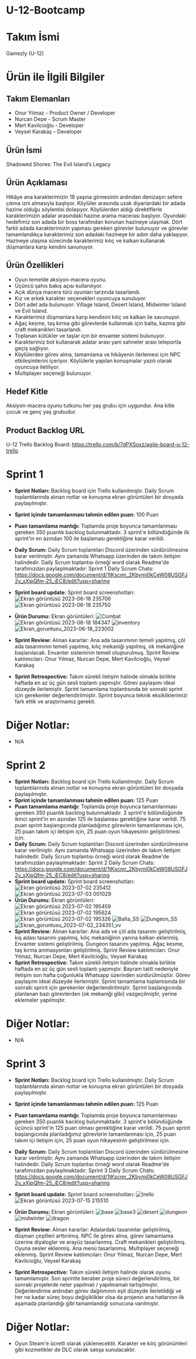 # U-12-Bootcamp
# **Takım İsmi**
Gamezly (U-12)
# **Ürün ile İlgili Bilgiler**
## **Takım Elemanları**
* Onur Yılmaz - Product Owner / Developer
* Nurcan Depe - Scrum Master
* Mert Kavilcioğlu - Developer
* Veysel Karakaş – Developer
## **Ürün İsmi**
Shadowed Shores: The Evil Island’s Legacy
## **Ürün Açıklaması**
Hikâye ana karakterimizin 18 yaşına girmesinin ardından denizaşırı sefere çıkma izni almasıyla başlıyor. Köylüler arasında uzak diyarlardaki bir adada hazine olduğu söylentisi dolaşıyor. Köylülerden aldığı direktiflerle karakterimizin adalar arasındaki hazine arama macerası başlıyor. Oyundaki hedefimiz son adada bir boss tarafından korunan hazineye ulaşmak. Dört farklı adada karakterimizin yapması gereken görevler bulunuyor ve görevler tamamlandıkça karakterimiz son adadaki hazineye bir adım daha yaklaşıyor. Hazineye ulaşma sürecinde karakterimiz kılıç ve kalkan kullanarak düşmanlara karşı kendini savunuyor.
## Ürün Özellikleri
* Oyun temelde aksiyon-macera oyunu. 
* Üçüncü şahıs bakış açısı kullanılıyor. 
* Açık dünya macera türü oyunları tarzında tasarlandı.
* Kız ve erkek karakter seçenekleri oyuncuya sunuluyor.
* Dört adet ada bulunuyor: Village Island, Desert Island, Midwinter Island ve Evil Island. 
* Karakterimiz düşmanlara karşı kendisini kılıç ve kalkan ile savunuyor. 
* Ağaç kesme, taş kırma gibi görevlerde kullanmak için balta, kazma gibi craft mekanikleri tasarlandı.
* Toplanan kütükler ve taşlar için bir envanter sistemi bulunuyor.
* Karakterimiz bot kullanarak adalar arası yani sahneler arası teleportla geçiş sağlıyor.
* Köylülerden görev alma, tamamlama ve hikâyenin ilerlemesi için NPC etkileşimlerini içeriyor. Köylülerle yapılan konuşmalar yazılı olarak oyuncuya iletiliyor.
* Multiplayer seçeneği bulunuyor.
## Hedef Kitle
Aksiyon-macera oyunu tutkunu her yaş grubu için uygundur. Ana kitle çocuk ve genç yaş grubudur.
## Product Backlog URL
U-12 Trello Backlog Board: https://trello.com/b/7dPXSoxz/agile-board-u-12-trello

# Sprint 1
* **Sprint Notları:** Backlog board için Trello kullanılmıştır. Daily Scrum toplantılarında alınan notlar ve konuşma ekran görüntüleri bir dosyada paylaşılmıştır.
* **Sprint içinde tamamlanması tahmin edilen puan:** 100 Puan
* **Puan tamamlama mantığı:** Toplamda proje boyunca tamamlanması gereken 350 puanlık backlog bulunmaktadır. 3 sprint'e bölündüğünde ilk sprint'in en azından 100 ile başlaması gerektiğine karar verildi.
* **Daily Scrum:** Daily Scrum toplantıları Discord üzerinden sürdürülmesine karar verilmiştir. Aynı zamanda Whatsapp üzerinden de takım iletişim halindedir. Daily Scrum toplantısı örneği word olarak Readme'de tarafımızdan paylaşılmaktadır: Sprint 1 Daily Scrum Chats: https://docs.google.com/document/d/1tKscmr_2Kbymi0kCeW08USGFJ2y_xXipQfm-25_iEC8/edit?usp=sharing
* **Sprint board update:** Sprint board screenshotları:
![Ekran görüntüsü 2023-06-18 235706](https://github.com/nurcandepe/U-12-Bootcamp/assets/123969725/9b934792-465e-4154-8122-331a43706c61)
![Ekran görüntüsü 2023-06-18 235750](https://github.com/nurcandepe/U-12-Bootcamp/assets/123969725/8e813ec1-a440-4a9c-a7ba-0af077201069)
* **Ürün Durumu:** Ekran görüntüleri:
![Combat](https://github.com/nurcandepe/U-12-Bootcamp/assets/123969725/00817e1e-1fe7-425c-b265-303fc1e85ac6)
![Ekran görüntüsü 2023-06-18 184347](https://github.com/nurcandepe/U-12-Bootcamp/assets/123969725/cf57ab4e-02b5-4718-af5d-0fc37f38c5bd)
![inventory](https://github.com/nurcandepe/U-12-Bootcamp/assets/123969725/0ab2fcbf-2dfc-4489-bd36-45d1e12488c0)
![Ekran_goruntusu_2023-06-18_223002](https://github.com/nurcandepe/U-12-Bootcamp/assets/123969725/b6d563cf-de38-40f1-bfc2-2f1edfb8aab1)

* **Sprint Review:** Alınan kararlar: Ana ada tasarımının temeli yapılmış, çöl ada tasarımının temeli yapılmış, kılıç mekaniği yapılmış, ok mekaniğine başlanılacak. Envanter sisteminin temeli oluşturulmuş.
Sprint Review katılımcıları: Onur Yılmaz, Nurcan Depe, Mert Kavilcioğlu, Veysel Karakaş
* **Sprint Retrospective:** Takım sürekli iletişim halinde olmakla birlikte haftada en az üç gün sesli toplantı yapmıştır. Görev paylaşımı ideal düzeyde ilerlemiştir. Sprint tamamlama toplantısında bir sonraki sprint için gerekenler değerlendirilmiştir. Sprint boyunca teknik eksikliklerimizi fark ettik ve araştırmamız gerekti.

# Diğer Notlar:
* N/A


# Sprint 2
* **Sprint Notları:** Backlog board için Trello kullanılmıştır. Daily Scrum toplantılarında alınan notlar ve konuşma ekran görüntüleri bir dosyada paylaşılmıştır.
* **Sprint içinde tamamlanması tahmin edilen puan:** 125 Puan
* **Puan tamamlama mantığı:** Toplamda proje boyunca tamamlanması gereken 350 puanlık backlog bulunmaktadır. 3 sprint'e bölündüğünde ikinci sprint'in en azından 125 ile başlaması gerektiğine karar verildi. 75 puan sprint başlangıcında planladığımız görevlerin tamamlanması için, 25 puan takım içi iletişim için, 25 puan oyun hikayesinin geliştirilmesi için.
* **Daily Scrum:** Daily Scrum toplantıları Discord üzerinden sürdürülmesine karar verilmiştir. Aynı zamanda Whatsapp üzerinden de takım iletişim halindedir. Daily Scrum toplantısı örneği word olarak Readme'de tarafımızdan paylaşılmaktadır: Sprint 2 Daily Scrum Chats: https://docs.google.com/document/d/1tKscmr_2Kbymi0kCeW08USGFJ2y_xXipQfm-25_iEC8/edit?usp=sharing
* **Sprint board update:** Sprint board screenshotları:
![Ekran görüntüsü 2023-07-02 235412](https://github.com/nurcandepe/U-12-Bootcamp/assets/123969725/e070bb84-93ee-4e2b-bb28-446f928f9d62)
![Ekran görüntüsü 2023-07-03 001029](https://github.com/nurcandepe/U-12-Bootcamp/assets/123969725/1deba6bb-3211-4a36-9f10-b846230c567c)
* **Ürün Durumu:** Ekran görüntüleri:
![Ekran görüntüsü 2023-07-02 195459](https://github.com/nurcandepe/U-12-Bootcamp/assets/123969725/8bbefa9e-71c9-44be-aa0f-ecef7d5f819b)
![Ekran görüntüsü 2023-07-02 195624](https://github.com/nurcandepe/U-12-Bootcamp/assets/123969725/c7a128f1-b8ef-4cb9-b327-cafb0d8fa9b6)
![Ekran görüntüsü 2023-07-02 195326](https://github.com/nurcandepe/U-12-Bootcamp/assets/123969725/c29ff9a4-b968-45fd-a57a-09695c640bfb)
![Balta_SS](https://github.com/nurcandepe/U-12-Bootcamp/assets/123969725/f1414a67-9811-4aa1-b57b-edfc30c20d05)
![Dungeon_SS](https://github.com/nurcandepe/U-12-Bootcamp/assets/123969725/22684e96-83dc-477b-89c0-e520e2c1ca05)
![Ekran_goruntusu_2023-07-02_234351_vv](https://github.com/nurcandepe/U-12-Bootcamp/assets/123969725/74606678-6bda-48e4-a005-eea689e20896)
* **Sprint Review:**  Alınan kararlar: Ana ada ve çöl ada tasarımı geliştirilmiş, kış adası tasarımı yapılmış, kılıç mekaniğinin yanına kalkan eklenmiş. Envanter sistemi geliştirilmiş. Dungeon tasarımı yapılmış. Ağaç kesme, taş kırma animasyonları geliştirilmiş.
Sprint Review katılımcıları: Onur Yılmaz, Nurcan Depe, Mert Kavilcioğlu, Veysel Karakaş
* **Sprint Retrospective:** Takım sürekli iletişim halinde olmakla birlikte haftada en az üç gün sesli toplantı yapmıştır. Bayram tatili nedeniyle iletişim son hafta çoğunlukla Whatsapp üzerinden sürdürülmüştür. Görev paylaşımı ideal düzeyde ilerlemiştir. Sprint tamamlama toplantısında bir sonraki sprint için gerekenler değerlendirilmiştir. Sprint başlangıcında planlanan bazı görevlerden (ok mekaniği gibi) vazgeçilmiştir, yerine eklemeler yapılmıştır.

# Diğer Notlar:
* N/A


# Sprint 3
* **Sprint Notları:** Backlog board için Trello kullanılmıştır. Daily Scrum toplantılarında alınan notlar ve konuşma ekran görüntüleri bir dosyada paylaşılmıştır.
* **Sprint içinde tamamlanması tahmin edilen puan:** 125 Puan
* **Puan tamamlama mantığı:**  Toplamda proje boyunca tamamlanması gereken 350 puanlık backlog bulunmaktadır. 3 sprint'e bölündüğünde üçüncü sprint'in 125 puan olması gerektiğine karar verildi. 75 puan sprint başlangıcında planladığımız görevlerin tamamlanması için, 25 puan takım içi iletişim için, 25 puan oyun hikayesinin geliştirilmesi için.
* **Daily Scrum:** Daily Scrum toplantıları Discord üzerinden sürdürülmesine karar verilmiştir. Aynı zamanda Whatsapp üzerinden de takım iletişim halindedir. Daily Scrum toplantısı örneği word olarak Readme'de tarafımızdan paylaşılmaktadır: Sprint 3 Daily Scrum Chats: https://docs.google.com/document/d/1tKscmr_2Kbymi0kCeW08USGFJ2y_xXipQfm-25_iEC8/edit?usp=sharing
* **Sprint board update:** Sprint board screenshotları:
![trello](https://github.com/nurcandepe/U-12-Bootcamp/assets/123969725/ab56d818-1f21-4d0f-8aef-c30dc16339d2)
![Ekran görüntüsü 2023-07-15 215510](https://github.com/nurcandepe/U-12-Bootcamp/assets/123969725/31a8488f-4944-417b-8521-7ec139ad6b3c)
* **Ürün Durumu:** Ekran görüntüleri:
![base](https://github.com/nurcandepe/U-12-Bootcamp/assets/123969725/59531353-78dc-45cf-a1b0-97cf4893bb51)
![base3](https://github.com/nurcandepe/U-12-Bootcamp/assets/123969725/f78921ae-1fe4-4910-8698-b1ffff9225ec)
![desert](https://github.com/nurcandepe/U-12-Bootcamp/assets/123969725/0ee8a367-6b31-4b9d-bc0a-3d5e391c97c9)
![dungeon](https://github.com/nurcandepe/U-12-Bootcamp/assets/123969725/9185a19b-6941-4849-ac67-fc65e1d4a6e8)
![midwinter](https://github.com/nurcandepe/U-12-Bootcamp/assets/123969725/424622cd-4316-4a99-aa8b-ae23bc6ded53)
![dragon](https://github.com/nurcandepe/U-12-Bootcamp/assets/123969725/eab7348f-7037-40c1-8b2a-f62e4545d075)

* **Sprint Review:**  Alınan kararlar: Adalardaki tasarımlar geliştirilmiş, düşman çeşitleri arttırılmış. NPC ile görev alma, görev tamamlama üzerine diyaloglar ve arayüz tasarlanmış. Craft mekanikleri geliştirilmiş. Oyuna sesler eklenmiş. Ana menü tasarlanmış. Multiplayer seçeneği eklenmiş.
Sprint Review katılımcıları: Onur Yılmaz, Nurcan Depe, Mert Kavilcioğlu, Veysel Karakaş
* **Sprint Retrospective:** Takım sürekli iletişim halinde olarak oyunu tamamlamıştır. Son sprintle beraber proje süreci değerlendirilmiş, bir sonraki projelerde neler yapılmalı / yapılmamalı tartışılmıştır. Değerlendirme ardından görev dağılımının eşit düzeyde ilerletildiği ve her ne kadar süreç boyu değişiklikler olsa da projenin ana hatlarının ilk aşamada planlandığı gibi tamamlandığı sonucuna varılmıştır.
  
# Diğer Notlar:
* Oyun Steam'e ücretli olarak yüklenecektir. Karakter ve kılıç görünümleri gibi kozmetikler de DLC olarak satışa sunulacaktır.
